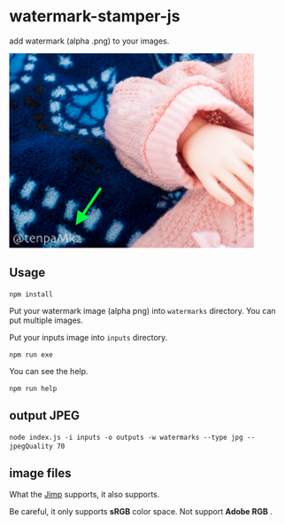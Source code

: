 # watermark-stamper-js

add watermark (alpha .png) to your images.

![demo](./imgs/watermarked.png)

## Usage

```shell
npm install
```

Put your watermark image (alpha png) into `watermarks` directory.
You can put multiple images.

Put your inputs image into `inputs` directory.

```shell
npm run exe
```

You can see the help.

```shell
npm run help
```

## output JPEG

```shell
node index.js -i inputs -o outputs -w watermarks --type jpg --jpegQuality 70
```

## image files

What the
[Jimp](https://www.npmjs.com/package/jimp)
supports,
it also supports.

Be careful, it only supports **sRGB** color space.
Not support **Adobe RGB** .
